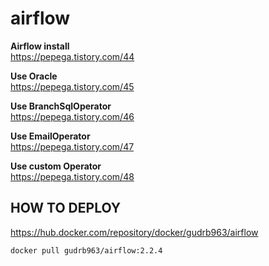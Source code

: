 # airflow

<b>Airflow install</b><br>
https://pepega.tistory.com/44 

<b>Use Oracle</b><br>
https://pepega.tistory.com/45 

<b>Use BranchSqlOperator</b><br>
https://pepega.tistory.com/46

<b>Use EmailOperator</b><br>
https://pepega.tistory.com/47

<b>Use custom Operator</b><br>
https://pepega.tistory.com/48

## HOW TO DEPLOY

https://hub.docker.com/repository/docker/gudrb963/airflow
```
docker pull gudrb963/airflow:2.2.4
```